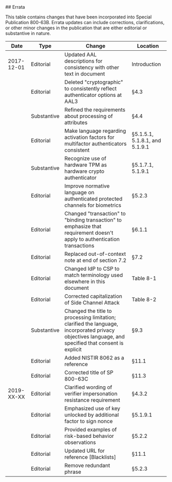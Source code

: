 <div class="breaker"></div>
<a name="errata"></a>

<div class="text-center" markdown="1">
## Errata
</div> 

This table contains changes that have been incorporated into Special Publication 800-63B. Errata updates can include corrections, clarifications, or other minor changes in the publication that are either editorial or substantive in nature.

|Date|Type|Change|Location|
|----|----|----|----|
|2017-12-01|Editorial|Updated AAL descriptions for consistency with other text in document|Introduction|
||Editorial|Deleted "cryptographic" to consistently reflect authenticator options at AAL3|§4.3|
||Substantive|Refined the requirements about processing of attributes|§4.4|
||Editorial|Make language regarding activation factors for multifactor authenticators consistent|§5.1.5.1, 5.1.8.1, and 5.1.9.1|
||Substantive|Recognize use of hardware TPM as hardware crypto authenticator|§5.1.7.1, 5.1.9.1|
||Editorial|Improve normative language on authenticated protected channels for biometrics|§5.2.3|
||Editorial|Changed "transaction" to "binding transaction" to emphasize that requirement doesn't apply to authentication transactions|§6.1.1|
||Editorial|Replaced out-of-context note at end of section 7.2|§7.2|
||Editorial|Changed IdP to CSP to match terminology used elsewhere in this document|Table 8-1|
||Editorial|Corrected capitalization of Side Channel Attack|Table 8-2|
||Substantive|Changed the title to processing limitation; clarified the language, incorporated privacy objectives language, and specified that consent is explicit|§9.3|
||Editorial|Added NISTIR 8062 as a reference|§11.1|
||Editorial|Corrected title of SP 800-63C|§11.3|
|2019-XX-XX|Editorial|Clarified wording of verifier impersonation resistance requirement|§4.3.2|
||Editorial|Emphasized use of key unlocked by additional factor to sign nonce|§5.1.9.1|
||Editorial|Provided examples of risk-based behavior observations|§5.2.2|
||Editorial|Updated URL for reference [Blacklists]|§11.1|
||Editorial|Remove redundant phrase|§5.2.3|
